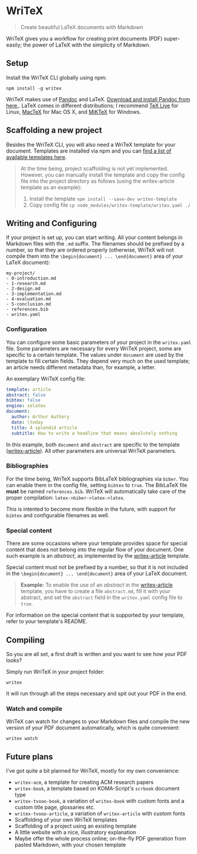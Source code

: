 # WriTeX

> Create beautiful LaTeX documents with Markdown

WriTeX gives you a workflow for creating print documents (PDF) super-easily; the power of LaTeX with the simplicity of Markdown.

## Setup

Install the WriTeX CLI globally using npm:

```
npm install -g writex
```

WriTeX makes use of [Pandoc](http://johnmacfarlane.net/pandoc/) and LaTeX. [Download and install Pandoc from here.](http://johnmacfarlane.net/pandoc/installing.html). LaTeX comes in different distributions; I recommend [TeX Live](http://www.tug.org/texlive/) for Linux, [MacTeX](https://tug.org/mactex/) for Mac OS X, and [MiKTeX](http://miktex.org/) for Windows.

## Scaffolding a new project

Besides the WriTeX CLI, you will also need a WriTeX template for your document. Templates are installed via npm and you can [find a list of available templates here](https://www.npmjs.com/browse/keyword/writex-template).

> At the time being, project scaffolding is not yet implemented. However, you can manually install the template and copy the config file into the project directory as follows (using the writex-article template as an example):
> 1. Install the template `npm install --save-dev writex-template`
> 2. Copy config file  `cp node_modules/writex-template/writex.yaml ./`

## Writing and Configuring

If your project is set up, you can start writing. All your content belongs in Markdown files with the `.md` suffix. The filenames should be prefixed by a number, so that they are ordered properly (otherwise, WriTeX will not compile them into the `\begin{document} ... \end{document}` area of your LaTeX document):

```
my-project/
- 0-introduction.md
- 1-research.md
- 2-design.md
- 3-implementation.md
- 4-evaluation.md
- 5-conclusion.md
- references.bib
- writex.yaml
```

### Configuration

You can configure some basic parameters of your project in the `writex.yaml` file. Some parameters are necessary for every WriTeX project, some are specific to a certain template. The values under `document` are used by the template to fill certain fields. They depend very much on the used template; an article needs different metadata than, for example, a letter.

An exemplary WriTeX config file:

```yaml
template: article
abstract: false
bibtex: false
engine: xelatex
document:
  author: Arthur Authory
  date: \today
  title: A splendid article
  subtitle: How to write a headline that means absolutely nothing
```

In this example, both `document` and `abstract` are specific to the template ([writex-article](https://github.com/tvooo/writex-article)). All other parameters are universal WriTeX parameters.

### Bibliographies

For the time being, WriTeX supports BibLaTeX bibliographies via `biber`. You can enable them in the config file, setting `bibtex` to `true`. The BibLaTeX file **must** be named `references.bib`. WriTeX will automatically take care of the proper compilation: `latex->biber->latex->latex`.

This is intented to become more flexible in the future, with support for `bibtex` and configurable filenames as well.

### Special content

There are some occasions where your template provides space for special content that does not belong into the regular flow of your document. One such example is an *abstract*, as implemented by the [writex-article](https://github.com/tvooo/writex-article) template.

Special content must not be prefixed by a number, so that it is not included in the `\begin{document} ... \end{document}` area of your LaTeX document.

> **Example:** To enable the use of an *abstract* in the [writex-article](https://github.com/tvooo/writex-article) template, you have to create a file `abstract.md`, fill it with your abstract, and set the `abstract` field in the `writex.yaml` config file to `true`.

For information on the special content that is supported by your template, refer to your template's README.

## Compiling

So you are all set, a first draft is written and you want to see how your PDF looks?

Simply run WriTeX in your project folder:

```
writex
```

It will run through all the steps necessary and spit out your PDF in the end.

### Watch and compile

WriTeX can watch for changes to your Markdown files and compile the new version of your PDF document automatically, which is quite convenient:

```
writex watch
```

## Future plans

I've got quite a bit planned for WriTeX, mostly for my own convenience:

* `writex-acm`, a template for creating ACM research papers
* `writex-book`, a template based on KOMA-Script's `scrbook` document type
* `writex-tvooo-book`, a variation of `writex-book` with custom fonts and a custom title page, glossaries etc.
* `writex-tvooo-article`, a variation of `writex-article` with custom fonts
* Scaffolding of your own WriTeX templates
* Scaffolding of a project using an existing template
* A little website with a nice, illustratory explanation
* Maybe offer the whole process online; on-the-fly PDF generation from pasted Markdown, with your chosen template
